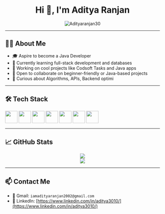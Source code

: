 <h1 align="center">Hi 👋, I'm Aditya Ranjan</h1>

<p align="center">
  <img src="https://komarev.com/ghpvc/?username=Adityaranjan30&label=Profile%20views&color=0e75b6&style=flat" alt="Adityaranjan30" />
</p>

---

## 👨‍💻 About Me

- 🎓 Aspire to become a Java Developer
- 🌱 Currently learning full-stack development and databases
- 🔧 Working on cool projects like Codsoft Tasks and Java apps
- 🤝 Open to collaborate on beginner-friendly or Java-based projects
- 🧠 Curious about Algorithms, APIs, Backend optimi

---

## 🛠 Tech Stack

<p>
  <img src="https://cdn.jsdelivr.net/gh/devicons/devicon/icons/java/java-original.svg" width="40" />
  <img src="https://cdn.jsdelivr.net/gh/devicons/devicon/icons/python/python-original.svg" width="40" />
  <img src="https://cdn.jsdelivr.net/gh/devicons/devicon/icons/mysql/mysql-original.svg" width="40" />
  <img src="https://cdn.jsdelivr.net/gh/devicons/devicon/icons/html5/html5-original.svg" width="40" />
  <img src="https://cdn.jsdelivr.net/gh/devicons/devicon/icons/css3/css3-original.svg" width="40" />
  <img src="https://cdn.jsdelivr.net/gh/devicons/devicon/icons/javascript/javascript-original.svg" width="40" />
  <img src="https://cdn.jsdelivr.net/gh/devicons/devicon/icons/github/github-original.svg" width="40" />
</p>

---

## 📈 GitHub Stats

<p align="center">
  <img src="https://github-readme-stats.vercel.app/api?username=Adityaranjan30&show_icons=true&theme=tokyonight" />
  <br>
  <img src="https://github-readme-stats.vercel.app/api/top-langs/?username=Adityaranjan30&layout=compact&theme=tokyonight" />
</p>

---

## 📫 Contact Me

- 📧 Gmail: `iamadityaranjan2002@gmail.com`
- 💼 LinkedIn: [https://www.linkedin.com/in/aditya3010/](https://www.linkedin.com/in/aditya3010/) <!-- Update with real link -->

